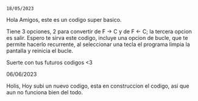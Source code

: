                                                                                                                             18/05/2023
Hola Amigos, este es un codigo super basico.

Tiene 3 opciones, 2 para convertir de F -> C y de F <- C; la tercera opcion es salir. Espero te sirva este codigo, incluye una opcion de bucle, que te permite hacerlo recurrente, al seleccionar una tecla el programa limpia la pantalla y reinicia el bucle.

Suerte con tus futuros codigos <3


06/06/2023

Holis, Hoy subi un nuevo codigo, esta en construccion el codigo, asi que aun no funciona bien del todo.


